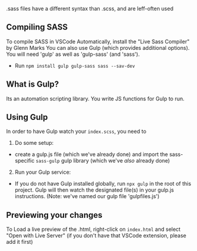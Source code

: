.sass files have a different syntax than .scss, and are leff-often used

## Compiling SASS
To compile SASS in VSCode Automatically, install the "Live Sass Compiler" by Glenn Marks
You can also use Gulp (which provides additional options). You will need 'gulp' as well as 'gulp-sass' (and 'sass').
- Run `npm install gulp gulp-sass sass --sav-dev`

## What is Gulp?
Its an automation scripting library. You write JS functions for Gulp to run.

## Using Gulp
In order to have Gulp watch your `index.scss`, you need to 
1. Do some setup:
- create a gulp.js file (which we've already done) and import the sass-specific `sass-gulp` gulp library (which we've *also* already done)

2. Run your Gulp service:
- If you do not have Gulp installed globally, run `npx gulp` in the root of this project. Gulp will then watch the designated file(s) in your gulp.js instructions. (Note: we've named our gulp file 'gulpfiles.js')

## Previewing your changes
To Load a live preview of the .html, right-click on `index.html` and select "Open with Live Server" (if you don't have that VSCode extension, please add it first)